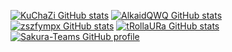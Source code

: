 [![KuChaZi GitHub stats](https://github-readme-stats.vercel.app/api?username=KCZJ1145&show=reviews,discussions_started,discussions_answered,prs_merged,prs_merged_percentage)](https://github.com/KCZJ1145)
[![AlkaidQWQ GitHub stats](https://github-readme-stats.vercel.app/api?username=AlkaidQWQ&show=reviews,discussions_started,discussions_answered,prs_merged,prs_merged_percentage)](https://github.com/AlkaidQWQ)
[![zszfympx GitHub stats](https://github-readme-stats.vercel.app/api?username=zszfympx&show=reviews,discussions_started,discussions_answered,prs_merged,prs_merged_percentage)](https://github.com/zszfympx)
[![tRollaURa GitHub stats](https://github-readme-stats.vercel.app/api?username=tRollaURa&show=reviews,discussions_started,discussions_answered,prs_merged,prs_merged_percentage)](https://github.com/tRollaURa)
[![Sakura-Teams GitHub profile](https://github-widgetbox.vercel.app/api/profile?username=Sakura-Teams&data=followers,repositories,stars,commits&theme=darkmode)](https://github.com/Sakura-Teams)
